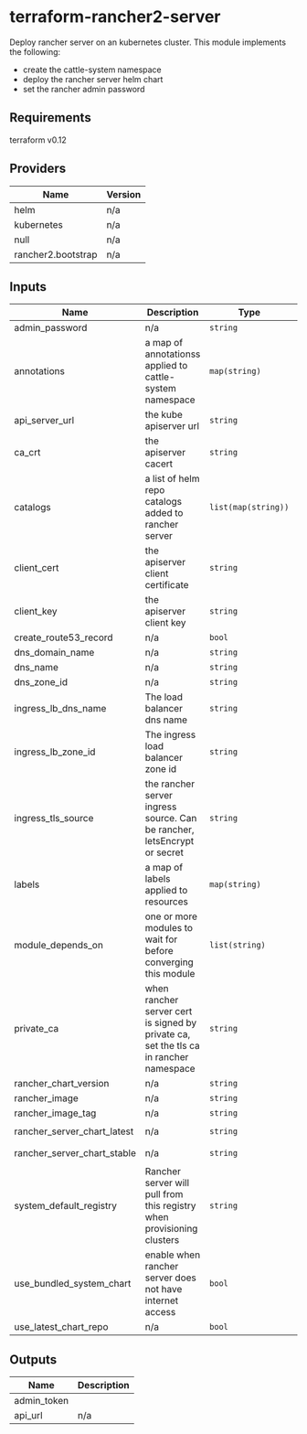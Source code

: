 # terraform-rancher2-server
Deploy rancher server on an kubernetes cluster. This module implements the following:

* create the cattle-system namespace
* deploy the rancher server helm chart
* set the rancher admin password

## Requirements

terraform v0.12

## Providers

| Name | Version |
|------|---------|
| helm | n/a |
| kubernetes | n/a |
| null | n/a |
| rancher2.bootstrap | n/a |

## Inputs

| Name | Description | Type | Default | Required |
|------|-------------|------|---------|:--------:|
| admin\_password | n/a | `string` | `"welcome1"` | no |
| annotations | a map of annotationss applied to cattle-system namespace | `map(string)` | `{}` | no |
| api\_server\_url | the kube apiserver url | `string` | n/a | yes |
| ca\_crt | the apiserver cacert | `string` | n/a | yes |
| catalogs | a list of helm repo catalogs added to rancher server | `list(map(string))` | `[]` | no |
| client\_cert | the apiserver client certificate | `string` | n/a | yes |
| client\_key | the apiserver client key | `string` | n/a | yes |
| create\_route53\_record | n/a | `bool` | n/a | yes |
| dns\_domain\_name | n/a | `string` | n/a | yes |
| dns\_name | n/a | `string` | n/a | yes |
| dns\_zone\_id | n/a | `string` | n/a | yes |
| ingress\_lb\_dns\_name | The load balancer dns name | `string` | n/a | yes |
| ingress\_lb\_zone\_id | The ingress load balancer zone id | `string` | n/a | yes |
| ingress\_tls\_source | the rancher server ingress source. Can be rancher, letsEncrypt or secret | `string` | `"rancher"` | no |
| labels | a map of labels applied to resources | `map(string)` | `{}` | no |
| module\_depends\_on | one or more modules to wait for before converging this module | `list(string)` | `[]` | no |
| private\_ca | when rancher server cert is signed by private ca, set the tls ca in rancher namespace | `string` | `"false"` | no |
| rancher\_chart\_version | n/a | `string` | `"v2.3.6"` | no |
| rancher\_image | n/a | `string` | `"rancher/rancher"` | no |
| rancher\_image\_tag | n/a | `string` | `"v2.3.6"` | no |
| rancher\_server\_chart\_latest | n/a | `string` | `"https://releases.rancher.com/server-charts/latest"` | no |
| rancher\_server\_chart\_stable | n/a | `string` | `"https://releases.rancher.com/server-charts/stable"` | no |
| system\_default\_registry | Rancher server will pull from this registry when provisioning clusters | `string` | `null` | no |
| use\_bundled\_system\_chart | enable when rancher server does not have internet access | `bool` | `false` | no |
| use\_latest\_chart\_repo | n/a | `bool` | `false` | no |

## Outputs

| Name | Description |
|------|-------------|
| admin\_token | |
| api\_url | n/a |
